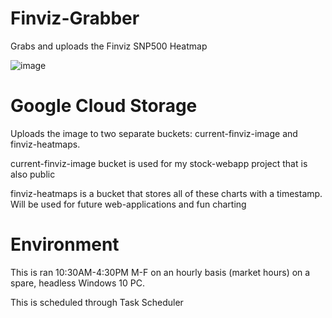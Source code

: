 # Finviz-Grabber
 Grabs and uploads the Finviz SNP500 Heatmap
 
 
![image](https://user-images.githubusercontent.com/31077794/172039661-c93798b6-4093-42c0-af0c-981f21ead0e7.png)


# Google Cloud Storage
Uploads the image to two separate buckets: current-finviz-image and finviz-heatmaps.

current-finviz-image bucket is used for my stock-webapp project that is also public

finviz-heatmaps is a bucket that stores all of these charts with a timestamp. Will be used for future web-applications and fun charting

# Environment

This is ran 10:30AM-4:30PM M-F on an hourly basis (market hours) on a spare, headless Windows 10 PC.


This is scheduled through Task Scheduler
